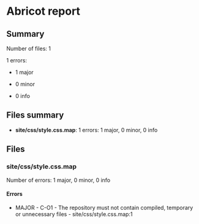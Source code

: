 <h1>Abricot report</h1>
<h2>Summary</h2>
<p>Number of files: 1</p>
<p>1 errors:</p>
<ul>
<li>
<p>1 major</p>
</li>
<li>
<p>0 minor</p>
</li>
<li>
<p>0 info</p>
</li>
</ul>
<h2>Files summary</h2>
<ul>
<li><strong>site/css/style.css.map</strong>: 1 errors: 1 major, 0 minor, 0 info</li>
</ul>
<h2>Files</h2>
<h3>site/css/style.css.map</h3>
<p>Number of errors: 1 major, 0 minor, 0 info</p>
<h4>Errors</h4>
<ul>
<li>MAJOR - C-O1 - The repository must not contain compiled, temporary or unnecessary files - site/css/style.css.map:1</li>
</ul>
